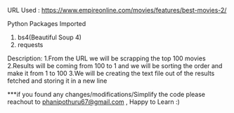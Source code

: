 URL Used : https://www.empireonline.com/movies/features/best-movies-2/

Python Packages Imported
1. bs4(Beautiful Soup 4)
2. requests

Description:
1.From the URL we will be scrapping the top 100 movies
2.Results will be coming from 100 to 1 and we will be sorting the order and make it from 1 to 100
3.We will be creating the text file out of the results fetched and storing it in a new line


***if you found any changes/modifications/Simplify the code please reachout to phanipothuru67@gmail.com , Happy to Learn :)
